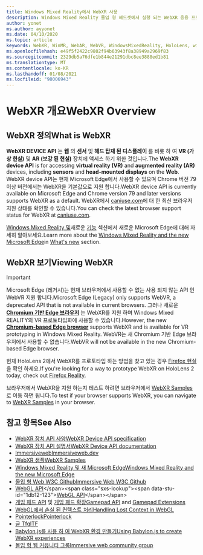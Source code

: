 ```yaml
---
title: Windows Mixed Reality에서 WebXR 사용
description: Windows Mixed Reality 몰입 형 헤드셋에서 실행 되는 WebXR 응용 프로그램을 사용 하 고 개발 하는 기본 사항을 알아봅니다.
author: yonet
ms.author: ayyonet
ms.date: 04/10/2020
ms.topic: article
keywords: WebXR, WinMR, WebAR, WebVR, WindowsMixedReality, HoloLens, windows mixed reality, 웹 vr, 웹 xr, 웹 mr, 웹 ar, 360, 360 비디오, 360 비디오, 360 photo, 360 사진, 360 콘텐츠, 몰입 형 웹, immersiveweb, IW
ms.openlocfilehash: e49f5f2422c9802f94b63943f8a38949a2969f83
ms.sourcegitcommit: 2329db5a76dfe1b844e21291dbc8ee3888ed1b81
ms.translationtype: MT
ms.contentlocale: ko-KR
ms.lasthandoff: 01/08/2021
ms.locfileid: "98006943"
---
```

# <a name="webxr-overview"></a><span data-ttu-id="1db12-104">WebXR 개요</span><span class="sxs-lookup"><span data-stu-id="1db12-104">WebXR Overview</span></span>

## <a name="what-is-webxr"></a><span data-ttu-id="1db12-105">WebXR 정의</span><span class="sxs-lookup"><span data-stu-id="1db12-105">What is WebXR</span></span>

<span data-ttu-id="1db12-106">**WebXR DEVICE API** 는 **웹** 의 **센서** 및 **헤드 탑재 된 디스플레이** 를 비롯 하 여 **VR (가상 현실)** 및 **AR (보강 된 현실)** 장치에 액세스 하기 위한 것입니다.</span><span class="sxs-lookup"><span data-stu-id="1db12-106">The **WebXR device API** is for accessing **virtual reality (VR)** and **augmented reality (AR)** devices, including **sensors** and **head-mounted displays** on the **Web**.</span></span> <span data-ttu-id="1db12-107">WebXR device API는 현재 Microsoft Edge에서 사용할 수 있으며 Chrome 버전 79 이상 버전에서는 WebXR을 기본값으로 지원 합니다.</span><span class="sxs-lookup"><span data-stu-id="1db12-107">WebXR device API is currently available on Microsoft Edge and Chrome version 79 and later versions supports WebXR as a default.</span></span> <span data-ttu-id="1db12-108">WebXR에서 [caniuse.com](https://caniuse.com/#search=webxr)에 대 한 최신 브라우저 지원 상태를 확인할 수 있습니다.</span><span class="sxs-lookup"><span data-stu-id="1db12-108">You can check the latest browser support status for WebXR at [caniuse.com](https://caniuse.com/#search=webxr).</span></span>

<span data-ttu-id="1db12-109">[Windows Mixed Reality 및](https://docs.microsoft.com/windows/mixed-reality/new-microsoft-edge#introducing-the-new-microsoft-edge)새로운 [기능](https://docs.microsoft.com/windows/mixed-reality/mrtk-porting-guide) 섹션에서 새로운 Microsoft Edge에 대해 자세히 알아보세요.</span><span class="sxs-lookup"><span data-stu-id="1db12-109">Learn more about the [Windows Mixed Reality and the new Microsoft Edge](https://docs.microsoft.com/windows/mixed-reality/new-microsoft-edge#introducing-the-new-microsoft-edge)in [What's new](https://docs.microsoft.com/windows/mixed-reality/mrtk-porting-guide) section.</span></span>

## <a name="viewing-webxr"></a><span data-ttu-id="1db12-110">WebXR 보기</span><span class="sxs-lookup"><span data-stu-id="1db12-110">Viewing WebXR</span></span>

> [!IMPORTANT]
> <span data-ttu-id="1db12-111">Microsoft Edge (레거시)는 현재 브라우저에서 사용할 수 없는 사용 되지 않는 API 인 WebVR 지원 합니다.</span><span class="sxs-lookup"><span data-stu-id="1db12-111">Microsoft Edge (Legacy) only supports WebVR, a deprecated API that is not available in current browsers.</span></span> <span data-ttu-id="1db12-112">그러나 새로운 **[Chromium 기반 Edge 브라우저](../../whats-new/new-microsoft-edge.md)** 는 WebXR를 지원 하며 Windows Mixed REALITY의 VR 프로토타입화에 사용할 수 있습니다.</span><span class="sxs-lookup"><span data-stu-id="1db12-112">However, the new **[Chromium-based Edge browser](../../whats-new/new-microsoft-edge.md)** supports WebXR and is available for VR prototyping in Windows Mixed Reality.</span></span> <span data-ttu-id="1db12-113">WebVR는 새 Chromium 기반 Edge 브라우저에서 사용할 수 없습니다.</span><span class="sxs-lookup"><span data-stu-id="1db12-113">WebVR will not be available in the new Chromium-based Edge browser.</span></span>
> 
> <span data-ttu-id="1db12-114">현재 HoloLens 2에서 WebXR를 프로토타입 하는 방법을 찾고 있는 경우 [Firefox 현실](https://mixedreality.mozilla.org/firefox-reality/)을 확인 하세요.</span><span class="sxs-lookup"><span data-stu-id="1db12-114">If you're looking for a way to prototype WebXR on HoloLens 2 today, check out [Firefox Reality](https://mixedreality.mozilla.org/firefox-reality/).</span></span>

<span data-ttu-id="1db12-115">브라우저에서 WebXR을 지원 하는지 테스트 하려면 브라우저에서 [WebXR Samples](https://immersive-web.github.io/webxr-samples/) 로 이동 하면 됩니다.</span><span class="sxs-lookup"><span data-stu-id="1db12-115">To test if your browser supports WebXR, you can navigate to [WebXR Samples](https://immersive-web.github.io/webxr-samples/) in your browser.</span></span>

## <a name="see-also"></a><span data-ttu-id="1db12-116">참고 항목</span><span class="sxs-lookup"><span data-stu-id="1db12-116">See Also</span></span>

* [<span data-ttu-id="1db12-117">WebXR 장치 API 사양</span><span class="sxs-lookup"><span data-stu-id="1db12-117">WebXR Device API specification</span></span>](https://immersive-web.github.io/webxr/)
* [<span data-ttu-id="1db12-118">WebXR 장치 API 설명서</span><span class="sxs-lookup"><span data-stu-id="1db12-118">WebXR Device API documentation</span></span>](https://developer.mozilla.org/en-US/docs/Web/API/WebXR_Device_API)
* [<span data-ttu-id="1db12-119">Immersiveweb</span><span class="sxs-lookup"><span data-stu-id="1db12-119">Immersiveweb.dev</span></span>](https://immersiveweb.dev/)
* [<span data-ttu-id="1db12-120">WebXR 샘플</span><span class="sxs-lookup"><span data-stu-id="1db12-120">WebXR Samples</span></span>](https://immersive-web.github.io/webxr-samples/)
* [<span data-ttu-id="1db12-121">Windows Mixed Reality 및 새 Microsoft Edge</span><span class="sxs-lookup"><span data-stu-id="1db12-121">Windows Mixed Reality and the new Microsoft Edge</span></span>](https://docs.microsoft.com/windows/mixed-reality/new-microsoft-edge#introducing-the-new-microsoft-edge)
* [<span data-ttu-id="1db12-122">몰입 형 Web W3C Github</span><span class="sxs-lookup"><span data-stu-id="1db12-122">Immersive Web W3C Github</span></span>](https://github.com/immersive-web)
* <span data-ttu-id="1db12-123">[WebGL API](https://msdn.microsoft.com/library/bg182648(v=vs.85).aspx)</span><span class="sxs-lookup"><span data-stu-id="1db12-123">[WebGL API](https://msdn.microsoft.com/library/bg182648(v=vs.85).aspx)</span></span>
* <span data-ttu-id="1db12-124">[게임 패드 API](https://msdn.microsoft.com/library/dn743630(v=vs.85).aspx) 및 [게임 패드 확장](https://w3c.github.io/gamepad/extensions.html)</span><span class="sxs-lookup"><span data-stu-id="1db12-124">[Gamepad API](https://msdn.microsoft.com/library/dn743630(v=vs.85).aspx) and [Gamepad Extensions](https://w3c.github.io/gamepad/extensions.html)</span></span>
* [<span data-ttu-id="1db12-125">WebGL에서 손실 된 컨텍스트 처리</span><span class="sxs-lookup"><span data-stu-id="1db12-125">Handling Lost Context in WebGL</span></span>](https://www.khronos.org/webgl/wiki/HandlingContextLost)
* [<span data-ttu-id="1db12-126">Pointerlock</span><span class="sxs-lookup"><span data-stu-id="1db12-126">Pointerlock</span></span>](https://www.w3.org/TR/pointerlock/)
* [<span data-ttu-id="1db12-127">글 Tf</span><span class="sxs-lookup"><span data-stu-id="1db12-127">glTF</span></span>](https://www.khronos.org/gltf)
* [<span data-ttu-id="1db12-128">Babylon.js를 사용 하 여 WebXR 환경 만들기</span><span class="sxs-lookup"><span data-stu-id="1db12-128">Using Babylon.js to create WebXR experiences</span></span>](https://doc.babylonjs.com/how_to/introduction_to_webxr)
* [<span data-ttu-id="1db12-129">몰입 형 웹 커뮤니티 그룹</span><span class="sxs-lookup"><span data-stu-id="1db12-129">Immersive web community group</span></span>](https://www.w3.org/community/immersive-web/)
